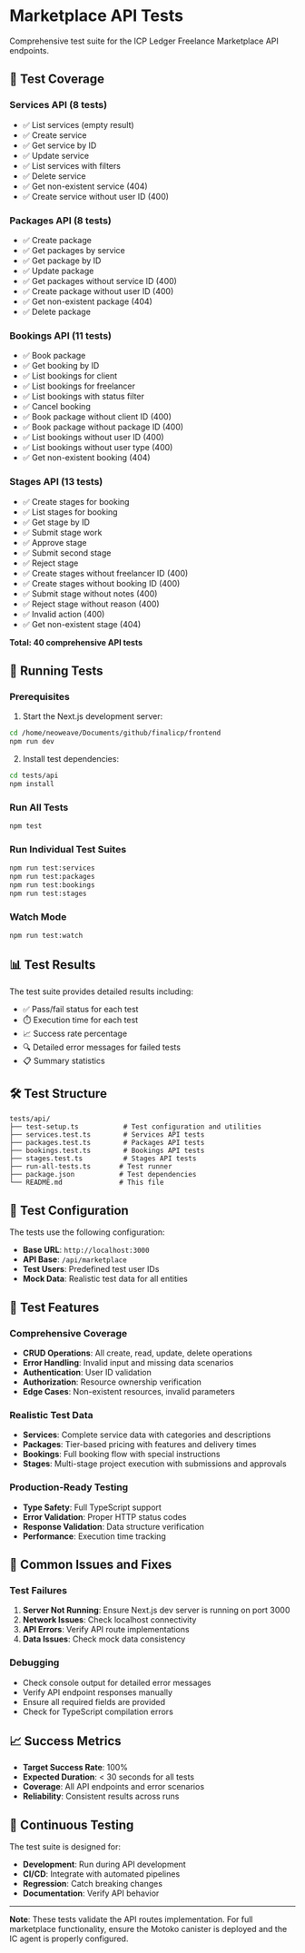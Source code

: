 # Marketplace API Tests

Comprehensive test suite for the ICP Ledger Freelance Marketplace API endpoints.

## 🧪 Test Coverage

### Services API (8 tests)
- ✅ List services (empty result)
- ✅ Create service
- ✅ Get service by ID
- ✅ Update service
- ✅ List services with filters
- ✅ Delete service
- ✅ Get non-existent service (404)
- ✅ Create service without user ID (400)

### Packages API (8 tests)
- ✅ Create package
- ✅ Get packages by service
- ✅ Get package by ID
- ✅ Update package
- ✅ Get packages without service ID (400)
- ✅ Create package without user ID (400)
- ✅ Get non-existent package (404)
- ✅ Delete package

### Bookings API (11 tests)
- ✅ Book package
- ✅ Get booking by ID
- ✅ List bookings for client
- ✅ List bookings for freelancer
- ✅ List bookings with status filter
- ✅ Cancel booking
- ✅ Book package without client ID (400)
- ✅ Book package without package ID (400)
- ✅ List bookings without user ID (400)
- ✅ List bookings without user type (400)
- ✅ Get non-existent booking (404)

### Stages API (13 tests)
- ✅ Create stages for booking
- ✅ List stages for booking
- ✅ Get stage by ID
- ✅ Submit stage work
- ✅ Approve stage
- ✅ Submit second stage
- ✅ Reject stage
- ✅ Create stages without freelancer ID (400)
- ✅ Create stages without booking ID (400)
- ✅ Submit stage without notes (400)
- ✅ Reject stage without reason (400)
- ✅ Invalid action (400)
- ✅ Get non-existent stage (404)

**Total: 40 comprehensive API tests**

## 🚀 Running Tests

### Prerequisites
1. Start the Next.js development server:
```bash
cd /home/neoweave/Documents/github/finalicp/frontend
npm run dev
```

2. Install test dependencies:
```bash
cd tests/api
npm install
```

### Run All Tests
```bash
npm test
```

### Run Individual Test Suites
```bash
npm run test:services
npm run test:packages
npm run test:bookings
npm run test:stages
```

### Watch Mode
```bash
npm run test:watch
```

## 📊 Test Results

The test suite provides detailed results including:
- ✅ Pass/fail status for each test
- ⏱️ Execution time for each test
- 📈 Success rate percentage
- 🔍 Detailed error messages for failed tests
- 📋 Summary statistics

## 🛠️ Test Structure

```
tests/api/
├── test-setup.ts           # Test configuration and utilities
├── services.test.ts        # Services API tests
├── packages.test.ts        # Packages API tests
├── bookings.test.ts        # Bookings API tests
├── stages.test.ts          # Stages API tests
├── run-all-tests.ts       # Test runner
├── package.json           # Test dependencies
└── README.md              # This file
```

## 🔧 Test Configuration

The tests use the following configuration:
- **Base URL**: `http://localhost:3000`
- **API Base**: `/api/marketplace`
- **Test Users**: Predefined test user IDs
- **Mock Data**: Realistic test data for all entities

## 🎯 Test Features

### Comprehensive Coverage
- **CRUD Operations**: All create, read, update, delete operations
- **Error Handling**: Invalid input and missing data scenarios
- **Authentication**: User ID validation
- **Authorization**: Resource ownership verification
- **Edge Cases**: Non-existent resources, invalid parameters

### Realistic Test Data
- **Services**: Complete service data with categories and descriptions
- **Packages**: Tier-based pricing with features and delivery times
- **Bookings**: Full booking flow with special instructions
- **Stages**: Multi-stage project execution with submissions and approvals

### Production-Ready Testing
- **Type Safety**: Full TypeScript support
- **Error Validation**: Proper HTTP status codes
- **Response Validation**: Data structure verification
- **Performance**: Execution time tracking

## 🚨 Common Issues and Fixes

### Test Failures
1. **Server Not Running**: Ensure Next.js dev server is running on port 3000
2. **Network Issues**: Check localhost connectivity
3. **API Errors**: Verify API route implementations
4. **Data Issues**: Check mock data consistency

### Debugging
- Check console output for detailed error messages
- Verify API endpoint responses manually
- Ensure all required fields are provided
- Check for TypeScript compilation errors

## 📈 Success Metrics

- **Target Success Rate**: 100%
- **Expected Duration**: < 30 seconds for all tests
- **Coverage**: All API endpoints and error scenarios
- **Reliability**: Consistent results across runs

## 🔄 Continuous Testing

The test suite is designed for:
- **Development**: Run during API development
- **CI/CD**: Integrate with automated pipelines
- **Regression**: Catch breaking changes
- **Documentation**: Verify API behavior

---

**Note**: These tests validate the API routes implementation. For full marketplace functionality, ensure the Motoko canister is deployed and the IC agent is properly configured.
